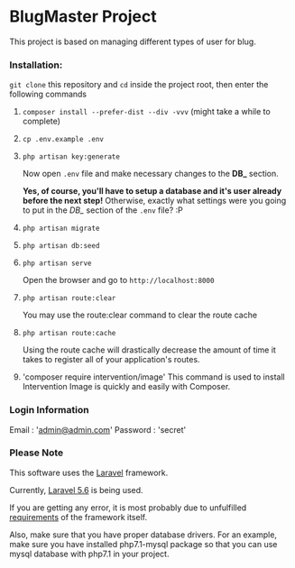 # BlugMaster Project

This project is based on managing different types of user for blug.

### Installation:

`git clone` this repository and `cd` inside the project root, then enter the following commands

1. `composer install --prefer-dist --div -vvv` (might take a while to complete)

2. `cp .env.example .env`

3. `php artisan key:generate`

    Now open `.env` file and make necessary changes to the **DB_** section.
    
    **Yes, of course, you'll have to setup a database and it's user already before the next step!**
    Otherwise, exactly what settings were you going to put in the _DB\__ section of the `.env` file? :P

4. `php artisan migrate`

5. `php artisan db:seed`

6. `php artisan serve`

    Open the browser and go to `http://localhost:8000`

7. `php artisan route:clear`

    You may use the route:clear command to clear the route cache

8. `php artisan route:cache`

    Using the route cache will drastically decrease the amount of time it takes to register all of your application's routes. 

9. 'composer require intervention/image'
	This command is used to install Intervention Image is quickly and easily with Composer.

### Login Information

Email : 'admin@admin.com'
Password : 'secret'

### Please Note

This software uses the [Laravel](https://laravel.com/ "Laravel") framework.

Currently, [Laravel 5.6](https://laravel.com/docs/5.6 "Laravel 5.4") is being used.

If you are getting any error, it is most probably due to 
unfulfilled [requirements](https://laravel.com/docs/5.6#server-requirements "Server Requirements") 
of the framework itself.

Also, make sure that you have proper database drivers. For an example, make sure 
you have installed php7.1-mysql package so that you can use mysql database with php7.1 in your project.